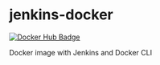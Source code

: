 # jenkins-docker

[![Docker Hub Badge](https://img.shields.io/badge/Docker-Hub%20Hosted-blue.svg)](https://hub.docker.com/r/wetransform/jenkins-docker/)

Docker image with Jenkins and Docker CLI

